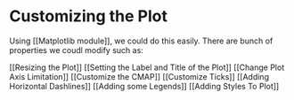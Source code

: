 # Customizing the Plot
Using [[Matplotlib module]], we could do this easily. There are bunch of properties we coudl modify such as:

[[Resizing the Plot]]
[[Setting the Label and Title of the Plot]]
[[Change Plot Axis Limitation]]
[[Customize the CMAP]]
[[Customize Ticks]]
[[Adding Horizontal Dashlines]]
[[Adding some Legends]]
[[Adding Styles To Plot]]


